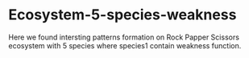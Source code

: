 # Ecosystem-5-species-weakness
Here we found intersting patterns formation on Rock Papper Scissors ecosystem with 5 species where species1 contain weakness function.

